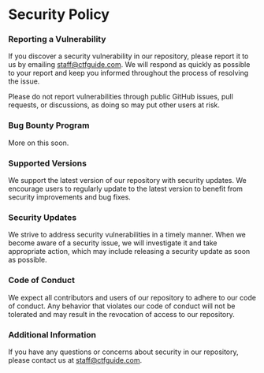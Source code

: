 # Security Policy
### Reporting a Vulnerability
If you discover a security vulnerability in our repository, please report it to us by emailing staff@ctfguide.com. We will respond as quickly as possible to your report and keep you informed throughout the process of resolving the issue.

Please do not report vulnerabilities through public GitHub issues, pull requests, or discussions, as doing so may put other users at risk.

### Bug Bounty Program
More on this soon.

### Supported Versions
We support the latest version of our repository with security updates. We encourage users to regularly update to the latest version to benefit from security improvements and bug fixes.

### Security Updates
We strive to address security vulnerabilities in a timely manner. When we become aware of a security issue, we will investigate it and take appropriate action, which may include releasing a security update as soon as possible.

### Code of Conduct
We expect all contributors and users of our repository to adhere to our code of conduct. Any behavior that violates our code of conduct will not be tolerated and may result in the revocation of access to our repository.

### Additional Information
If you have any questions or concerns about security in our repository, please contact us at staff@ctfguide.com.
